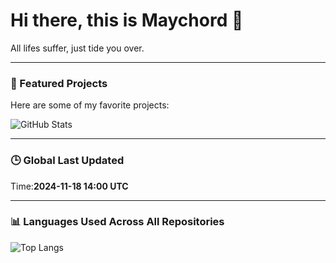 # Hi there, this is Maychord 👋

All lifes suffer, just tide you over.

---

### 🌟 Featured Projects
Here are some of my favorite projects:

![GitHub Stats](https://github-readme-stats.vercel.app/api?username=Maychord&show_icons=true&theme=radical)

---

### 🕒 Global Last Updated
Time:**2024-11-18 14:00 UTC**

---

### 📊 Languages Used Across All Repositories
![Top Langs](https://github-readme-stats.vercel.app/api/top-langs/?username=Maychord&layout=compact&theme=radical)
